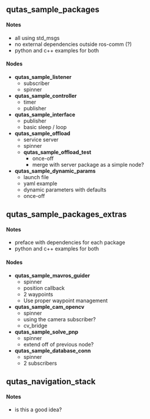 ## qutas_sample_packages
#### Notes
- all using std_msgs
- no external dependencies outside ros-comm (?)
- python and c++ examples for both
#### Nodes
- **qutas_sample_listener**
  - subscriber
  - spinner
- **qutas_sample_controller**
  - timer
  - publisher
- **qutas_sample_interface**
  - publisher
  - basic sleep / loop
- **qutas_sample_offload**
  - service server
  - spinner
  - **qutas_sample_offload_test**
    - once-off
    - merge with server package as a simple node?
- **qutas_sample_dynamic_params**
  - launch file
  - yaml example
  - dynamic parameters with defaults
  - once-off

## qutas_sample_packages_extras
#### Notes
- preface with dependencies for each package
- python and c++ examples for both
#### Nodes
- **qutas_sample_mavros_guider**
  - spinner
  - position callback
  - 2 waypoints
  - Use proper waypoint management
- **qutas_sample_cam_opencv**
  - spinner
  - using the camera subscriber?
  - cv_bridge
- **qutas_sample_solve_pnp**
  - spinner
  - extend off of previous node?
- **qutas_sample_database_conn**
  - spinner
  - 2 subscribers

## qutas_navigation_stack
#### Notes
- is this a good idea?
